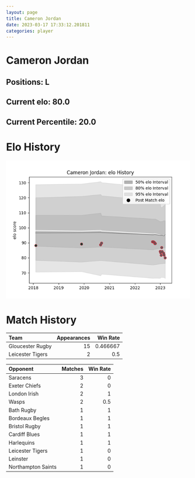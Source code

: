 ```yaml
---  
layout: page  
title: Cameron Jordan  
date: 2023-03-17 17:33:12.201811  
categories: player  
---
```

# Cameron Jordan

## Positions: L

## Current elo: 80.0

## Current Percentile: 20.0

# Elo History


![elo history](history_CameronJordan.png)
# Match History


| Team             |   Appearances |   Win Rate |
|:-----------------|--------------:|-----------:|
| Gloucester Rugby |            15 |   0.466667 |
| Leicester Tigers |             2 |   0.5      |

| Opponent           |   Matches |   Win Rate |
|:-------------------|----------:|-----------:|
| Saracens           |         3 |        0   |
| Exeter Chiefs      |         2 |        0   |
| London Irish       |         2 |        1   |
| Wasps              |         2 |        0.5 |
| Bath Rugby         |         1 |        1   |
| Bordeaux Begles    |         1 |        1   |
| Bristol Rugby      |         1 |        1   |
| Cardiff Blues      |         1 |        1   |
| Harlequins         |         1 |        1   |
| Leicester Tigers   |         1 |        0   |
| Leinster           |         1 |        0   |
| Northampton Saints |         1 |        0   |
